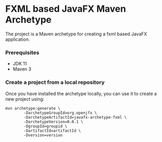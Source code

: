 # FXML based JavaFX Maven Archetype

The project is a Maven archetype for creating a fxml based JavaFX application.

### Prerequisites

* JDK 11
* Maven 3


### Create a project from a local repository

Once you have installed the archetype locally, you can use it to create a new project using:

```
mvn archetype:generate \
        -DarchetypeGroupId=org.openjfx \
        -DarchetypeArtifactId=javafx-archetype-fxml \
        -DarchetypeVersion=0.0.1 \
        -DgroupId=groupid \
        -DartifactId=artifactId \
        -Dversion=version
```